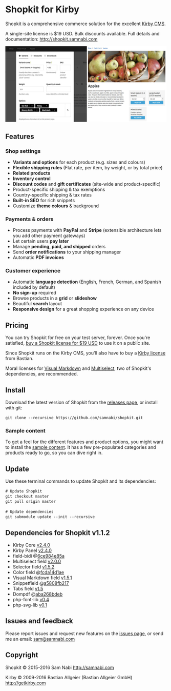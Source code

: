 # Shopkit for Kirby

Shopkit is a comprehensive commerce solution for the excellent [Kirby CMS](http://getkirby.com).

A single-site license is $19 USD. Bulk discounts available. Full details and documentation: <http://shopkit.samnabi.com>

![Shopkit sets you up with detailed product blueprints and beautiful, flexible templates](site/plugins/shopkit/preview.jpg)

## Features

### Shop settings

- **Variants and options** for each product (e.g. sizes and colours)
- **Flexible shipping rules** (Flat rate, per item, by weight, or by total price)
- **Related products**
- **Inventory control**
- **Discount codes** and **gift certificates** (site-wide and product-specific)
- Product-specific shipping & tax exemptions
- Country-specific shipping & tax rates
- **Built-in SEO** for rich snippets
- Customize **theme colours** & background

### Payments & orders

- Process payments with **PayPal** and **Stripe** (extensible architecture lets you add other payment gateways)
- Let certain users **pay later**
- Manage **pending, paid, and shipped** orders
- Send **order notifications** to your shipping manager
- Automatic **PDF invoices**

### Customer experience

- Automatic **language detection** (English, French, German, and Spanish included by default)
- **No sign-up** required
- Browse products in a **grid** or **slideshow**
- Beautiful **search** layout
- **Responsive design** for a great shopping experience on any device 

## Pricing

You can try Shopkit for free on your test server, forever. Once you're satisfied, [buy a Shopkit license for $19 USD](http://shopkit.samnabi.com) to use it on a public site.

Since Shopkit runs on the Kirby CMS, you'll also have to buy a [Kirby license](http://getkirby.com/license) from Bastian.

Moral licenses for [Visual Markdown](https://gumroad.com/l/visualmarkdown) and [Multiselect](https://gumroad.com/l/kirby-multiselect), two of Shopkit's dependencies, are recommended.

## Install

Download the latest version of Shopkit from the [releases page](https://github.com/samnabi/shopkit/releases), or install with git:

    git clone --recursive https://github.com/samnabi/shopkit.git

### Sample content

To get a feel for the different features and product options, you might want to install the [sample content](https://github.com/samnabi/shopkit-sample-content). It has a few pre-populated categories and products ready to go, so you can dive right in.

## Update

Use these terminal commands to update Shopkit and its dependencies:
    
    # Update Shopkit
    git checkout master
    git pull origin master

    # Update dependencies
    git submodule update --init --recursive

## Dependencies for Shopkit v1.1.2

- Kirby Core [v2.4.0](https://github.com/getkirby/kirby/tree/2.4.0)
- Kirby Panel [v2.4.0](https://github.com/getkirby/panel/tree/2.4.0)
- field-bidi @[6ce984e85a](https://github.com/samnabi/field-bidi/tree/6ce984e85afa191d60fb3d7a18218571f7501731)
- Multiselect field [v2.0.0](https://github.com/distantnative/field-multiselect/tree/2.0.0)
- Selector field [v1.5.2](https://github.com/storypioneers/kirby-selector/tree/v1.5.2)
- Color field @[fcda14d1ae](https://github.com/ian-cox/Kirby-Color-Picker/tree/fcda14d1ae655870590775a744543a6e40a06ce2)
- Visual Markdown field [v1.5.1](https://github.com/JonasDoebertin/kirby-visual-markdown/tree/1.5.1)
- Snippetfield @[a5808fb217](https://github.com/samnabi/kirby-snippetfield/tree/a5808fb2173a54b81d22c02618856ad408604cfa)
- Tabs field [v1.5](https://github.com/afbora/Kirby-Tabs-Field/tree/ea43fc1452c527f837cc4c19332dc319439c72d6)
- Dompdf @[aba268bdeb](https://github.com/samnabi/dompdf/tree/aba268bdebc6e50383fd6758778a4d77ca810c85)
- php-font-lib [v0.4](https://github.com/PhenX/php-font-lib/tree/0.4)
- php-svg-lib [v0.1](https://github.com/PhenX/php-svg-lib/tree/v0.1)

## Issues and feedback

Please report issues and request new features on the [issues page](https://github.com/samnabi/shopkit/issues), or send me an email: <sam@samnabi.com>

## Copyright

Shopkit © 2015-2016 Sam Nabi <http://samnabi.com>

Kirby © 2009-2016 Bastian Allgeier (Bastian Allgeier GmbH) <http://getkirby.com>